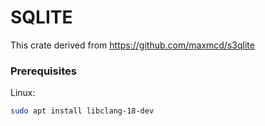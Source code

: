 # SQLITE

This crate derived from https://github.com/maxmcd/s3qlite

### Prerequisites
Linux:
``` sh
sudo apt install libclang-18-dev
```

